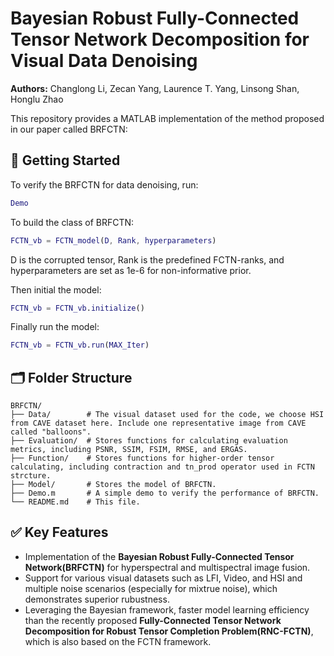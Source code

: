 # Bayesian Robust Fully-Connected Tensor Network Decomposition for Visual Data Denoising

**Authors:** Changlong Li, Zecan Yang, Laurence T. Yang, Linsong Shan, Honglu Zhao

This repository provides a MATLAB implementation of the method proposed in our paper called BRFCTN:



## 🚀 Getting Started
To verify the BRFCTN for data denoising, run:

```matlab
Demo
```

To build the class of BRFCTN:

```matlab
FCTN_vb = FCTN_model(D, Rank, hyperparameters)
```
D is the corrupted tensor, Rank is the predefined FCTN-ranks, and hyperparameters are set as 1e-6 for non-informative prior.

Then initial the model:

```matlab
FCTN_vb = FCTN_vb.initialize()
```
  
Finally run the model:

```matlab
FCTN_vb = FCTN_vb.run(MAX_Iter)
```

## 🗂 Folder Structure
```
BRFCTN/
├── Data/        # The visual dataset used for the code, we choose HSI from CAVE dataset here. Include one representative image from CAVE called "balloons".
├── Evaluation/  # Stores functions for calculating evaluation metrics, including PSNR, SSIM, FSIM, RMSE, and ERGAS.
├── Function/    # Stores functions for higher-order tensor calculating, including contraction and tn_prod operator used in FCTN strcture.
├── Model/       # Stores the model of BRFCTN.
├── Demo.m       # A simple demo to verify the performance of BRFCTN.
└── README.md    # This file.
```


## ✅ Key Features

- Implementation of the **Bayesian Robust Fully-Connected Tensor Network(BRFCTN)** for hyperspectral and multispectral image fusion.
- Support for various visual datasets such as LFI, Video, and HSI and multiple noise scenarios (especially for mixtrue noise), which demonstrates superior rubustness.
- Leveraging the Bayesian framework, faster model learning efficiency than the recently proposed **Fully-Connected Tensor Network Decomposition for Robust Tensor Completion Problem(RNC-FCTN)**, which is also based on the FCTN framework.




